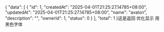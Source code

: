 {
  "data": [
    {
      "id": 1,
      "createdAt": "2025-04-01T21:25:27.14785+08:00",
      "updatedAt": "2025-04-01T21:25:27.14785+08:00",
      "name": "avalon",
      "description": "",
      "ownerId": 1,
      "status": 0
    }
  ],
  "total": 1
}这是返回 优化显示 用黑色字体

